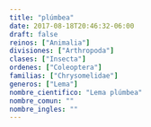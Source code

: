 ```yaml
---
title: "plúmbea"
date: 2017-08-18T20:46:32-06:00
draft: false
reinos: ["Animalia"]
divisiones: ["Arthropoda"]
clases: ["Insecta"]
ordenes: ["Coleoptera"]
familias: ["Chrysomelidae"]
generos: ["Lema"]
nombre_cientifico: "Lema plúmbea"
nombre_comun: ""
nombre_ingles: ""
---
```

